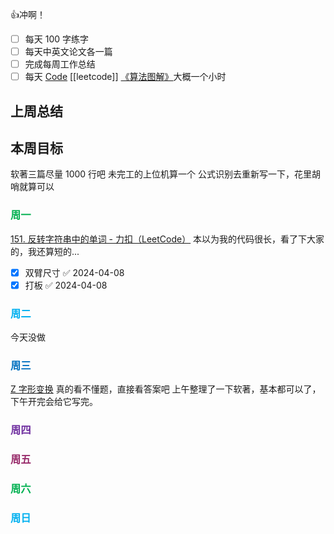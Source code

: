 👍冲啊！
- [ ] 每天 100 字练字
- [ ] 每天中英文论文各一篇
- [ ] 完成每周工作总结
- [ ] 每天 [Code](https://leetcode.cn/studyplan/top-interview-150/) [[leetcode]] [《算法图解》](https://www.bilibili.com/video/BV1PN4y1Q73P/?spm_id_from=333.788&vd_source=d3ee14ef6a5aeafdb4ae42baa01c2793)大概一个小时
## 上周总结

  

## 本周目标

软著三篇尽量 1000 行吧
未完工的上位机算一个
公式识别去重新写一下，花里胡哨就算可以

  

### <font color="#00b050">周一</font>

[151. 反转字符串中的单词 - 力扣（LeetCode）](https://leetcode.cn/problems/reverse-words-in-a-string/solutions/2657859/pythongoc-mo-ni-by-himymben-m2f0/?envType=study-plan-v2&envId=top-interview-150) 本以为我的代码很长，看了下大家的，我还算短的...

- [x] 双臂尺寸 ✅ 2024-04-08
- [x] 打板 ✅ 2024-04-08
### <font color="#00b0f0">周二</font>

  今天没做

### <font color="#0070c0">周三</font>

  [Z 字形变换](https://leetcode.cn/problems/zigzag-conversion/) 真的看不懂题，直接看答案吧
 上午整理了一下软著，基本都可以了，下午开完会给它写完。
### <font color="#7030a0">周四</font>

  

### <font color="#972969">周五</font>

  

### <font color="#00b050">周六</font>

  

### <font color="#00b0f0">周日</font>

